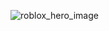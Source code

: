 ![roblox_hero_image](https://github.com/Roblox/.github/assets/47404136/6ebbf1f8-5ba8-4213-8d11-55c32c737df7)
